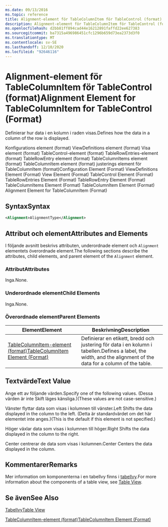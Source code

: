 ```yaml
---
ms.date: 09/13/2016
ms.topic: reference
title: Alignment-element för TableColumnItem för TableControl (format)
description: Alignment-element för TableColumnItem för TableControl (format)
ms.openlocfilehash: d2bb81ff894cad44e16212891faffd22ee627383
ms.sourcegitcommit: ba7315a496986451cfc1296b659d73ea2373d3f0
ms.translationtype: MT
ms.contentlocale: sv-SE
ms.lasthandoff: 12/10/2020
ms.locfileid: "92646116"
---
```

# <a name="alignment-element-for-tablecolumnitem-for-tablecontrol-format"></a><span data-ttu-id="27627-103">Alignment-element för TableColumnItem för TableControl (format)</span><span class="sxs-lookup"><span data-stu-id="27627-103">Alignment Element for TableColumnItem for TableControl (Format)</span></span>

<span data-ttu-id="27627-104">Definierar hur data i en kolumn i raden visas.</span><span class="sxs-lookup"><span data-stu-id="27627-104">Defines how the data in a column of the row is displayed.</span></span>

<span data-ttu-id="27627-105">Konfigurations element (format) ViewDefinitions element (format) Visa element (format) TableControl-element (format) TableRowEntries-element (format) TableRowEntry element (format) TableColumnItems element (format) TableColumnItem element (format) justerings element för TableColumnItem (format)</span><span class="sxs-lookup"><span data-stu-id="27627-105">Configuration Element (Format) ViewDefinitions Element (Format) View Element (Format) TableControl Element (Format) TableRowEntries Element (Format) TableRowEntry Element (Format) TableColumnItems Element (Format) TableColumnItem Element (Format) Alignment Element for TableColumnItem (Format)</span></span>

## <a name="syntax"></a><span data-ttu-id="27627-106">Syntax</span><span class="sxs-lookup"><span data-stu-id="27627-106">Syntax</span></span>

```xml
<Alignment>AlignmentType</Alignment>
```

## <a name="attributes-and-elements"></a><span data-ttu-id="27627-107">Attribut och element</span><span class="sxs-lookup"><span data-stu-id="27627-107">Attributes and Elements</span></span>

<span data-ttu-id="27627-108">I följande avsnitt beskrivs attributen, underordnade element och `Alignment` elementets överordnade element.</span><span class="sxs-lookup"><span data-stu-id="27627-108">The following sections describe the attributes, child elements, and parent element of the `Alignment` element.</span></span>

### <a name="attributes"></a><span data-ttu-id="27627-109">Attribut</span><span class="sxs-lookup"><span data-stu-id="27627-109">Attributes</span></span>

<span data-ttu-id="27627-110">Inga.</span><span class="sxs-lookup"><span data-stu-id="27627-110">None.</span></span>

### <a name="child-elements"></a><span data-ttu-id="27627-111">Underordnade element</span><span class="sxs-lookup"><span data-stu-id="27627-111">Child Elements</span></span>

<span data-ttu-id="27627-112">Inga.</span><span class="sxs-lookup"><span data-stu-id="27627-112">None.</span></span>

### <a name="parent-elements"></a><span data-ttu-id="27627-113">Överordnade element</span><span class="sxs-lookup"><span data-stu-id="27627-113">Parent Elements</span></span>

|<span data-ttu-id="27627-114">Element</span><span class="sxs-lookup"><span data-stu-id="27627-114">Element</span></span>|<span data-ttu-id="27627-115">Beskrivning</span><span class="sxs-lookup"><span data-stu-id="27627-115">Description</span></span>|
|-------------|-----------------|
|[<span data-ttu-id="27627-116">TableColumnItem-element (format)</span><span class="sxs-lookup"><span data-stu-id="27627-116">TableColumnItem Element (Format)</span></span>](./tablecolumnitem-element-for-tablecolumnitems-for-tablecontrol-format.md)|<span data-ttu-id="27627-117">Definierar en etikett, bredd och justering för data i en kolumn i tabellen.</span><span class="sxs-lookup"><span data-stu-id="27627-117">Defines a label, the width, and the alignment of the data for a column of the table.</span></span>|

## <a name="text-value"></a><span data-ttu-id="27627-118">Textvärde</span><span class="sxs-lookup"><span data-stu-id="27627-118">Text Value</span></span>

<span data-ttu-id="27627-119">Ange ett av följande värden.</span><span class="sxs-lookup"><span data-stu-id="27627-119">Specify one of the following values.</span></span> <span data-ttu-id="27627-120">(Dessa värden är inte Skift läges känsliga.)</span><span class="sxs-lookup"><span data-stu-id="27627-120">(These values are not case-sensitive.)</span></span>

<span data-ttu-id="27627-121">Vänster flyttar data som visas i kolumnen till vänster.</span><span class="sxs-lookup"><span data-stu-id="27627-121">Left Shifts the data displayed in the column to the left.</span></span> <span data-ttu-id="27627-122">(Detta är standardvärdet om det här elementet inte anges.)</span><span class="sxs-lookup"><span data-stu-id="27627-122">(This is the default if this element is not specified.)</span></span>

<span data-ttu-id="27627-123">Höger växlar data som visas i kolumnen till höger.</span><span class="sxs-lookup"><span data-stu-id="27627-123">Right Shifts the data displayed in the column to the right.</span></span>

<span data-ttu-id="27627-124">Center centrerar de data som visas i kolumnen.</span><span class="sxs-lookup"><span data-stu-id="27627-124">Center Centers the data displayed in the column.</span></span>

## <a name="remarks"></a><span data-ttu-id="27627-125">Kommentarer</span><span class="sxs-lookup"><span data-stu-id="27627-125">Remarks</span></span>

<span data-ttu-id="27627-126">Mer information om komponenterna i en tabellvy finns i [tabellvy](./creating-a-table-view.md).</span><span class="sxs-lookup"><span data-stu-id="27627-126">For more information about the components of a table view, see [Table View](./creating-a-table-view.md).</span></span>

## <a name="see-also"></a><span data-ttu-id="27627-127">Se även</span><span class="sxs-lookup"><span data-stu-id="27627-127">See Also</span></span>

[<span data-ttu-id="27627-128">Tabellvy</span><span class="sxs-lookup"><span data-stu-id="27627-128">Table View</span></span>](./creating-a-table-view.md)

[<span data-ttu-id="27627-129">TableColumnItem-element (format)</span><span class="sxs-lookup"><span data-stu-id="27627-129">TableColumnItem Element (Format)</span></span>](./tablecolumnitem-element-for-tablecolumnitems-for-tablecontrol-format.md)
